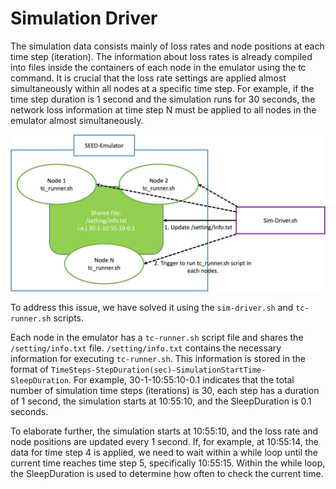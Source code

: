 # Simulation Driver

The simulation data consists mainly of loss rates and node positions at each time step (iteration). The information about loss rates is already compiled into files inside the containers of each node in the emulator using the tc command. It is crucial that the loss rate settings are applied almost simultaneously within all nodes at a specific time step. For example, if the time step duration is 1 second and the simulation runs for 30 seconds, the network loss information at time step N must be applied to all nodes in the emulator almost simultaneously.

![](figs/SimDriver.png)

To address this issue, we have solved it using the `sim-driver.sh` and `tc-runner.sh` scripts. 

Each node in the emulator has a `tc-runner.sh` script file and shares the `/setting/info.txt` file. `/setting/info.txt` contains the necessary information for executing `tc-runner.sh`. This information is stored in the format of `TimeSteps-StepDuration(sec)-SimulationStartTime-SleepDuration`. For example, 30-1-10:55:10-0.1 indicates that the total number of simulation time steps (iterations) is 30, each step has a duration of 1 second, the simulation starts at 10:55:10, and the SleepDuration is 0.1 seconds.

To elaborate further, the simulation starts at 10:55:10, and the loss rate and node positions are updated every 1 second. If, for example, at 10:55:14, the data for time step 4 is applied, we need to wait within a while loop until the current time reaches time step 5, specifically 10:55:15. Within the while loop, the SleepDuration is used to determine how often to check the current time.